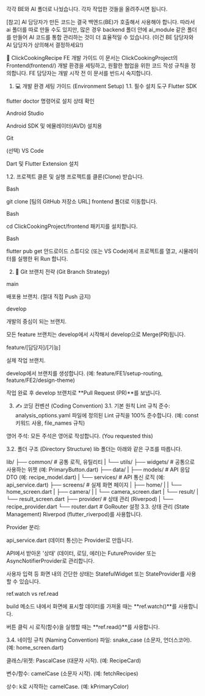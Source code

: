 각각 BE와 AI 폴더로 나눴습니다. 각자 작업한 것들을 올려주시면 됩니다.

[참고] AI 담당자가 만든 코드는 결국 백엔드(BE)가 호출해서 사용해야 합니다. 따라서 ai 폴더를 따로 만들 수도 있지만, 많은 경우 backend 폴더 안에 ai_module 같은 폴더를 만들어 AI 코드를 통합 관리하는 것이 더 효율적일 수 있습니다.
(이건 BE 담당자와 AI 담당자가 상의해서 결정하세요!)




🍳 ClickCookingRecipe FE 개발 가이드
이 문서는 ClickCookingProject의 Frontend(frontend/) 개발 환경을 세팅하고, 원활한 협업을 위한 코드 작성 규칙을 정의합니다. FE 담당자는 개발 시작 전 이 문서를 반드시 숙지합니다.

1. 💻 개발 환경 세팅 가이드 (Environment Setup)
1.1. 필수 설치 도구
Flutter SDK

flutter doctor 명령어로 설치 상태 확인

Android Studio

Android SDK 및 에뮬레이터(AVD) 설치용

Git


(선택) VS Code

Dart 및 Flutter Extension 설치

1.2. 프로젝트 클론 및 실행
프로젝트를 클론(Clone) 받습니다.

Bash

git clone [팀의 GitHub 저장소 URL]
frontend 폴더로 이동합니다.

Bash

cd ClickCookingProject/frontend
패키지를 설치합니다.

Bash

flutter pub get
안드로이드 스튜디오 (또는 VS Code)에서 프로젝트를 열고, 시뮬레이터를 실행한 뒤 Run 합니다.

2. 🌳 Git 브랜치 전략 (Git Branch Strategy)

main

배포용 브랜치. (절대 직접 Push 금지)

develop

개발의 중심이 되는 브랜치.

모든 feature 브랜치는 develop에서 시작해서 develop으로 Merge(PR)됩니다.

feature/[담당자]/[기능]

실제 작업 브랜치.

develop에서 브랜치를 생성합니다. (예: feature/FE1/setup-routing, feature/FE2/design-theme)

작업 완료 후 develop 브랜치로 **Pull Request (PR)**를 보냅니다.

3. ✍️ 코딩 컨벤션 (Coding Convention)
3.1. 기본 원칙
Lint 규칙 준수: analysis_options.yaml 파일에 정의된 Lint 규칙을 100% 준수합니다. (예: const 키워드 사용, file_names 규칙)

영어 주석: 모든 주석은 영어로 작성합니다. (You requested this)

3.2. 폴더 구조 (Directory Structure)
lib 폴더는 아래와 같은 구조를 따릅니다.

lib/
 ├── common/         # 공통 로직, 유틸리티
 |   └── utils/
 ├── widgets/        # 공통으로 사용하는 위젯 (예: PrimaryButton.dart)
 ├── data/
 |   ├── models/     # API 응답 DTO (예: recipe_model.dart)
 |   └── services/   # API 통신 로직 (예: api_service.dart)
 ├── screens/        # 실제 화면 페이지
 |   ├── home/
 |   |   └── home_screen.dart
 |   ├── camera/
 |   |   └── camera_screen.dart
 |   └── result/
 |       └── result_screen.dart
 ├── provider/       # 상태 관리 (Riverpod)
 |   └── recipe_provider.dart
 └── router.dart     # GoRouter 설정
3.3. 상태 관리 (State Management)
Riverpod (flutter_riverpod)를 사용합니다.

Provider 분리:

api_service.dart (데이터 통신)는 Provider로 만듭니다.

API에서 받아온 '상태' (데이터, 로딩, 에러)는 FutureProvider 또는 AsyncNotifierProvider로 관리합니다.

사용자 입력 등 화면 내의 간단한 상태는 StatefulWidget 또는 StateProvider를 사용할 수 있습니다.

ref.watch vs ref.read

build 메소드 내에서 화면에 표시할 데이터를 가져올 때는 **ref.watch()**를 사용합니다.

버튼 클릭 시 로직(함수)을 실행할 때는 **ref.read()**를 사용합니다.

3.4. 네이밍 규칙 (Naming Convention)
파일: snake_case (소문자, 언더스코어). (예: home_screen.dart)

클래스/위젯: PascalCase (대문자 시작). (예: RecipeCard)

변수/함수: camelCase (소문자 시작). (예: fetchRecipes)

상수: k로 시작하는 camelCase. (예: kPrimaryColor)
